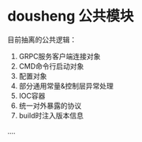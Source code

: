 # dousheng 公共模块

目前抽离的公共逻辑：

1. GRPC服务客户端连接对象
2. CMD命令行启动对象
3. 配置对象
4. 部分通用常量&控制层异常处理
5. IOC容器
6. 统一对外暴露的协议
7. build时注入版本信息


....
